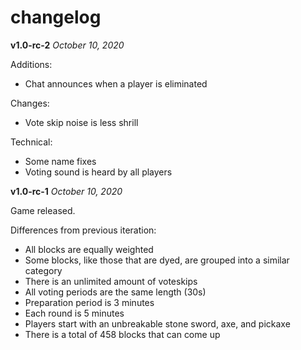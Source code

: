 # changelog

**v1.0-rc-2** *October 10, 2020*

Additions:
* Chat announces when a player is eliminated

Changes:
* Vote skip noise is less shrill

Technical:
* Some name fixes
* Voting sound is heard by all players

**v1.0-rc-1** *October 10, 2020*

Game released.

Differences from previous iteration:
* All blocks are equally weighted
* Some blocks, like those that are dyed, are grouped into a similar category
* There is an unlimited amount of voteskips
* All voting periods are the same length (30s)
* Preparation period is 3 minutes
* Each round is 5 minutes
* Players start with an unbreakable stone sword, axe, and pickaxe
* There is a total of 458 blocks that can come up
